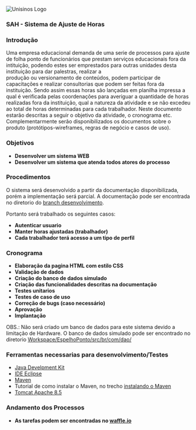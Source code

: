 ![Unisinos Logo](https://upload.wikimedia.org/wikipedia/pt/9/91/Lp_logo_unisinos.png)
### SAH - Sistema de Ajuste de Horas ###
### Introdução ###  

 Uma empresa educacional demanda de uma serie de processos para ajuste de folha ponto de funcionários que prestam serviços
 educacionais fora da intituição, podendo estes ser emprestados para outras unidades desta instituição para dar palestras, realizar a         
 produção ou versionamento de conteúdos, podem participar de capacitações e realizar consultorias que podem ser feitas fora da
 instituição.
 Sendo assim essas horas são lançadas em planilha impressa a qual é verificada pelas coordenações para averiguar a quantidade de
 horas realizadas fora da instituição, qual a natureza da atividade e se não excedeu ao total de horas determinadas para cada
 trabalhador.
 Neste documento estarão descritas a seguir o objetivo da atividade, o cronograma etc. Complementarmente serão disponibilizados os
 documentos sobre o produto (protótipos-wireframes, regras de negócio e casos de uso).

### Objetivos ###

- **Desenvolver um sistema WEB**
- **Desenvolver um sistema que atenda todos atores do processo**

### Procedimentos ###

   O sistema será desenvolvido a partir da documentação disponibilizada, porém a implementação será parcial. A documentação pode ser encontrada no diretorio do [branch desenvolvimento](https://github.com/carravetta/SAH_AjusteHora/tree/desenvolvimento/Docs).
   
   Portanto será trabalhado os seguintes casos:
   
   - **Autenticar usuario**
   - **Manter horas ajustadas (trabalhador)**
   - **Cada trabalhador terá acesso a um tipo de perfil**
   
   ### Cronograma ###
   
  - **Elaboração da pagina HTML com estilo CSS**
  - **Validação de dados**
  - **Criação do banco de dados simulado**
  - **Criação das funcionalidades descritas na documentação**
  - **Testes unitarios**
  - **Testes de caso de uso**
  - **Correção de bugs (caso necessário)**
  - **Aprovação**
  - **Implantação**
  
 OBS.: Não será criado um banco de dados para este sistema devido a limitação de Hardware. O banco de dados simulado pode ser encontrado no diretorio [Workspace/EspelhoPonto/src/br/com/dao/](https://github.com/carravetta/SAH_AjusteHora/tree/desenvolvimento/Workspace/EspelhoPonto/src/br/com/dao)

### Ferramentas necessarias para desenvolvimento/Testes ###

- [Java Develpment Kit](http://www.oracle.com/technetwork/pt/java/javase/downloads/jdk8-downloads-2133151.html)
- [IDE Eclipse](http://www.eclipse.org/downloads/packages/eclipse-ide-java-ee-developers/oxygen3)
- [Maven](http://maven.apache.org/download.cgi)
- Tutorial de como instalar o Maven, no trecho [instalando o Maven](http://luizricardo.org/2014/06/instalando-configurando-e-usando-o-maven-para-gerenciar-suas-dependencias-e-seus-projetos-java/)
 - [Tomcat Apache 8.5](https://tomcat.apache.org/download-80.cgi)
 
 ### Andamento dos Processos ###
 
 - **As tarefas podem ser encontradas no [waffle.io](https://waffle.io/carravetta/SAH_AjusteHora)**
